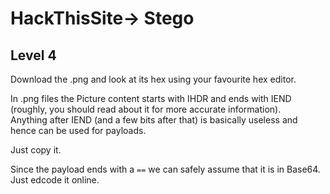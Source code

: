 # HackThisSite-> Stego
## Level 4

Download the .png and look at its hex using your favourite hex editor.  

In .png files the Picture content starts with IHDR and ends with IEND (roughly, you should read about it for more accurate information).  
Anything after IEND (and a few bits after that) is basically useless and hence can be used for payloads.  

Just copy it.  

Since the payload ends with a `==` we can safely assume that it is in Base64.  
Just edcode it online.

